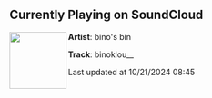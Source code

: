 ## Currently Playing on SoundCloud

[<img align="left" width="100" src="https://i1.sndcdn.com/artworks-fzQLlo5xog3vVUul-sjT2Og-t500x500.jpg">](https://soundcloud.com/user-732083412/binoklou?in=user-732083412/sets/dots-n-pads)

**Artist**: bino's bin 

**Track**: binoklou__

Last updated at 10/21/2024 08:45
